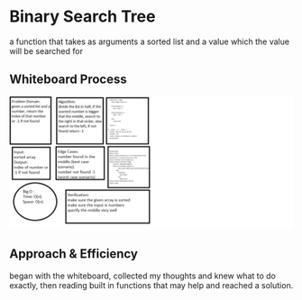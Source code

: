 
# Binary Search Tree
a function that takes as arguments a sorted list and a value which the value will be searched for

## Whiteboard Process
![binarySearch](https://github.com/feras98nawafleh/data-structures-and-algorithms/blob/main/python/code_challenges/binarySearch/WhiteBoard.png)

## Approach & Efficiency
began with the whiteboard, collected my thoughts and knew what to do exactly, then reading built in functions that may help and reached a solution.

